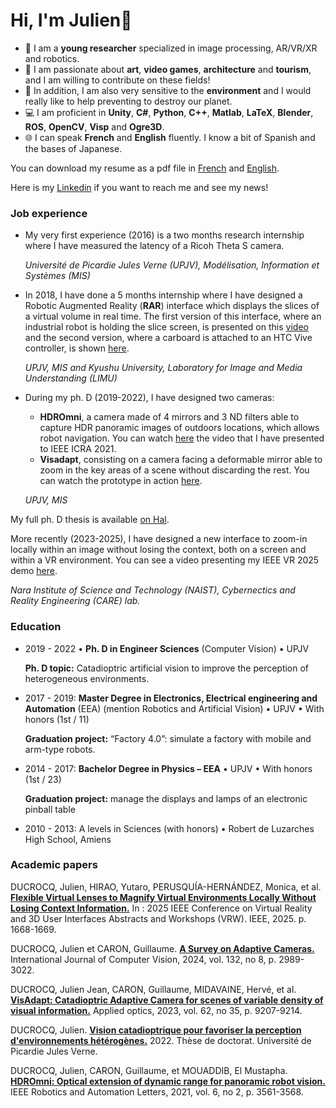  
# Hi, I'm Julien👋
- 👀 I am a **young researcher** specialized in image processing, AR/VR/XR and robotics. 
- 💞️ I am passionate about **art**, **video games**, **architecture** and **tourism**, and I am willing to contribute on these fields!
- 🌱 In addition, I am also very sensitive to the **environment** and I would really like to help preventing to destroy our planet.
- 💻 I am proficient in **Unity**, **C#**, **Python**, **C++**, **Matlab**, **LaTeX**, **Blender**, **ROS**, **OpenCV**, **Visp** and **Ogre3D**.
- 🌐 I can speak **French** and **English** fluently. I know a bit of Spanish and the bases of Japanese.

You can download my resume as a pdf file in [French](https://drive.google.com/file/d/1mhEul8Cox0CuNg4z3ax7nLBqOYx0IdXG/view?usp=drive_link) and [English](https://drive.google.com/file/d/1pjoTGhYf3q4KiQJhjROKkYh-AiNaV_Sj/view?usp=sharing).

Here is my [Linkedin](https://www.linkedin.com/in/julien-ducrocq-9148b7190/) if you want to reach me and see my news! 

### Job experience
- My very first experience (2016) is a two months research internship where I have measured the latency of a Ricoh Theta S camera.
  
  _Université de Picardie Jules Verne (UPJV), Modélisation, Information et Systèmes (MIS)_

- In 2018, I have done a 5 months internship where I have designed a Robotic Augmented Reality (**RAR**) interface which displays the slices of a virtual volume in real time.
  The first version of this interface, where an industrial robot is holding the slice screen, is presented on this [video](https://www.youtube.com/watch?v=HrgdhrxUiss) and the second version, where a carboard is attached to an HTC Vive controller, is shown [here](https://www.youtube.com/watch?v=3r_69DwIFHs). 

  _UPJV, MIS and Kyushu University, Laboratory for Image and Media Understanding (LIMU)_

- During my ph. D (2019-2022), I have designed two cameras: 
  - **HDROmni**, a camera made of 4 mirrors and 3 ND filters able to capture HDR panoramic images of outdoors locations, which allows robot navigation.
     You can watch [here](https://youtu.be/uFzibmnuKWQ) the video that I have presented to IEEE ICRA 2021.
  - **Visadapt**, consisting on a camera facing a deformable mirror able to zoom in the key areas of a scene without discarding the rest.
     You can watch the prototype in action [here](https://www.youtube.com/watch?v=5D_jMuRIBVc).
    
  _UPJV, MIS_
  

My full ph. D thesis is available [on Hal](https://u-picardie.hal.science/tel-04095060/). 

More recently (2023-2025), I have designed a new interface to zoom-in locally within an image without losing the context, both on a screen and within a VR environment.
You can see a video presenting my IEEE VR 2025 demo [here](https://youtu.be/mMMdJj67vb4).

_Nara Institute of Science and Technology (NAIST), Cybernectics and Reality Engineering (CARE) lab._

### Education 

- 2019 - 2022 • **Ph. D in Engineer Sciences** (Computer Vision) • UPJV
  
  **Ph. D topic:** Catadioptric artificial vision to improve the perception of heterogeneous environments.

- 2017 - 2019: **Master Degree in Electronics, Electrical engineering and Automation** (EEA)
(mention Robotics and Artificial Vision) • UPJV • With honors (1st / 11)

  **Graduation project:** “Factory 4.0”: simulate a factory with mobile and arm-type robots.

- 2014 - 2017: **Bachelor Degree in Physics – EEA** • UPJV • With honors (1st / 23)
  
  **Graduation project:** manage the displays and lamps of an electronic pinball table 

- 2010 - 2013: A levels in Sciences (with honors) • Robert de Luzarches High School, Amiens

### Academic papers 

DUCROCQ, Julien, HIRAO, Yutaro, PERUSQUÍA-HERNÁNDEZ, Monica, et al. **[Flexible Virtual Lenses to Magnify Virtual Environments Locally Without Losing Context Information.](https://ieeexplore.ieee.org/abstract/document/10972995)** In : 2025 IEEE Conference on Virtual Reality and 3D User Interfaces Abstracts and Workshops (VRW). IEEE, 2025. p. 1668-1669.

DUCROCQ, Julien et CARON, Guillaume. **[A Survey on Adaptive Cameras.](https://link.springer.com/article/10.1007/s11263-024-02025-7)** International Journal of Computer Vision, 2024, vol. 132, no 8, p. 2989-3022.

DUCROCQ, Julien Jean, CARON, Guillaume, MIDAVAINE, Hervé, et al. **[VisAdapt: Catadioptric Adaptive Camera for scenes of variable density of visual information.](https://opg.optica.org/ao/abstract.cfm?uri=ao-62-35-9207)** Applied optics, 2023, vol. 62, no 35, p. 9207-9214.

DUCROCQ, Julien. **[Vision catadioptrique pour favoriser la perception d'environnements hétérogènes.](https://u-picardie.hal.science/tel-04095060/)** 2022. Thèse de doctorat. Université de Picardie Jules Verne.

DUCROCQ, Julien, CARON, Guillaume, et MOUADDIB, El Mustapha. **[HDROmni: Optical extension of dynamic range for panoramic robot vision.](https://ieeexplore.ieee.org/abstract/document/9359341?casa_token=-THO3TDbm_0AAAAA:nOd0t2TG4dyrEMTQKyLs0ZlVr0SnQ1rCSo3gIWPeDBu8slphbi-dK96vbpYHLh1XAhdJiRexfw)** IEEE Robotics and Automation Letters, 2021, vol. 6, no 2, p. 3561-3568.


<!---
jducrocq007/jducrocq007 is a ✨ special ✨ repository because its `README.md` (this file) appears on your GitHub profile.
You can click the Preview link to take a look at your changes.
--->
